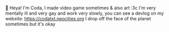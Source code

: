 
🌙 Heya! I'm Coda, I made video game sometimes & also art :3c
I'm very mentally ill and very gay and work very slowly, you can see a devlog on my website: https://codatxt.neocities.org
I drop off the face of the planet sometimes but it's okay


<!---
Starlingchoir/Starlingchoir is a ✨ special ✨ repository because its `README.md` (this file) appears on your GitHub profile.
You can click the Preview link to take a look at your changes.
--->
